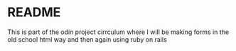 # README

This is part of the odin project cirrculum where I will be making forms in the old school html way and then again using ruby on rails